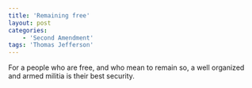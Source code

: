 ```yaml
---
title: 'Remaining free'
layout: post
categories:
    - 'Second Amendment'
tags: 'Thomas Jefferson'
---
```


For a people who are free, and who mean to remain so, a well organized and armed militia is their best security.